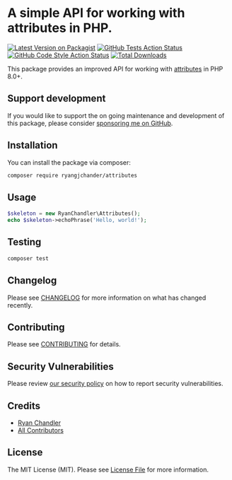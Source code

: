 # A simple API for working with attributes in PHP.

[![Latest Version on Packagist](https://img.shields.io/packagist/v/ryangjchandler/attributes.svg?style=flat-square)](https://packagist.org/packages/ryangjchandler/attributes)
[![GitHub Tests Action Status](https://img.shields.io/github/workflow/status/ryangjchandler/attributes/run-tests?label=tests)](https://github.com/ryangjchandler/attributes/actions?query=workflow%3Arun-tests+branch%3Amain)
[![GitHub Code Style Action Status](https://img.shields.io/github/workflow/status/ryangjchandler/attributes/Check%20&%20fix%20styling?label=code%20style)](https://github.com/ryangjchandler/attributes/actions?query=workflow%3A"Check+%26+fix+styling"+branch%3Amain)
[![Total Downloads](https://img.shields.io/packagist/dt/ryangjchandler/attributes.svg?style=flat-square)](https://packagist.org/packages/ryangjchandler/attributes)

This package provides an improved API for working with [attributes](https://www.php.net/manual/en/language.attributes.overview.php) in PHP 8.0+.

## Support development

If you would like to support the on going maintenance and development of this package, please consider [sponsoring me on GitHub](https://github.com/sponsors/ryangjchandler).

## Installation

You can install the package via composer:

```bash
composer require ryangjchander/attributes
```

## Usage

```php
$skeleton = new RyanChandler\Attributes();
echo $skeleton->echoPhrase('Hello, world!');
```

## Testing

```bash
composer test
```

## Changelog

Please see [CHANGELOG](CHANGELOG.md) for more information on what has changed recently.

## Contributing

Please see [CONTRIBUTING](.github/CONTRIBUTING.md) for details.

## Security Vulnerabilities

Please review [our security policy](../../security/policy) on how to report security vulnerabilities.

## Credits

- [Ryan Chandler](https://github.com/ryangjchandler)
- [All Contributors](../../contributors)

## License

The MIT License (MIT). Please see [License File](LICENSE.md) for more information.
